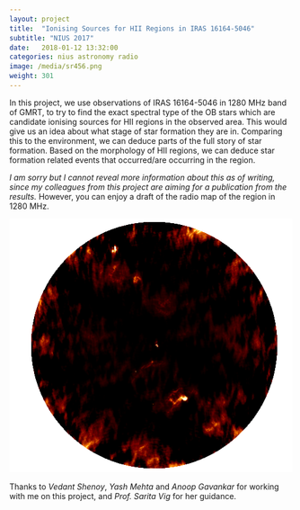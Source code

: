 ```yaml
---
layout: project
title:  "Ionising Sources for HII Regions in IRAS 16164-5046"
subtitle: "NIUS 2017"
date:   2018-01-12 13:32:00
categories: nius astronomy radio
image: /media/sr456.png
weight: 301
---
```


<p>In this project, we use observations of IRAS 16164-5046 in 1280 MHz band of GMRT, to try
to find the exact spectral type of the OB stars which are candidate ionising sources for HII
regions in the observed area. This would give us an idea about what stage of star formation
they are in. Comparing this to the environment, we can deduce parts of the full story of star
formation. Based on the morphology of HII regions, we can deduce star formation related
events that occurred/are occurring in the region.</p>
<!--break-->
<p><i>I am sorry but I cannot reveal more information about this as of writing, since my colleagues 
from this project are aiming for a publication from the results.</i> However, you can enjoy a draft of the radio map of the region in 1280 MHz.</p>
<!--break-->
<div markdown="0" class="box alt">
    <div class="row uniform 50%">
        <div class="12u"><span class="image fit"><img src="/media/1280Full_bb.png" alt="" /></span></div>
    </div>
</div>
<p>Thanks to <em>Vedant Shenoy</em>, <em>Yash Mehta</em> and <em>Anoop Gavankar</em> for working with me on this project, and <em>Prof. Sarita Vig</em> for her guidance.</p>
